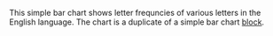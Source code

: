 This simple bar chart shows letter frequncies
of various letters in the English language.
The chart is a duplicate of a simple bar chart
<a href="http://bl.ocks.org/mbostock/3885304">block</a>.


